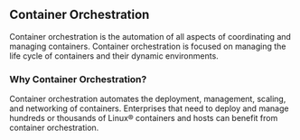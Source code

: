 ## Container Orchestration

Container orchestration is the automation of all aspects of coordinating and managing containers. Container orchestration is focused on managing the life cycle of containers and their dynamic environments.

### Why Container Orchestration?
Container orchestration automates the deployment, management, scaling, and networking of containers. Enterprises that need to deploy and manage hundreds or thousands of Linux® containers and hosts can benefit from container orchestration. 